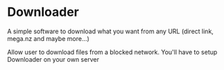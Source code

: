 # Downloader

A simple software to download what you want from any URL (direct link, mega.nz and maybe more...)

Allow user to download files from a blocked network. You'll have to setup Downloader on your own server
